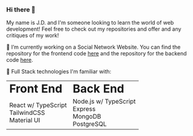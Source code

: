 ### Hi there 👋

<!--
**jdplumst/jdplumst** is a ✨ _special_ ✨ repository because its `README.md` (this file) appears on your GitHub profile.

Here are some ideas to get you started:

- 🔭 I’m currently working on ...
- 🌱 I’m currently learning ...
- 👯 I’m looking to collaborate on ...
- 🤔 I’m looking for help with ...
- 💬 Ask me about ...
- 📫 How to reach me: ...
- 😄 Pronouns: ...
- ⚡ Fun fact: ...
-->

My name is J.D. and I'm someone looking to learn the world of web development! Feel free to check out my repositories and offer and any critiques of my work!

🔭 I’m currently working on a Social Network Website. You can find the repository for the frontend code [here](https://github.com/jdplumst/social-network-frontend) and the repository for the backend code [here](https://github.com/jdplumst/social-network-backend).

🌱 Full Stack technologies I'm familiar with:

<div align="center">
<table border="0">
 <tr>
    <td><b style="font-size:30px">Front End</b></td>
    <td><b style="font-size:30px">Back End</b></td>
 </tr>
 <tr>
    <td>
      React w/ TypeScript <br />
      TailwindCSS <br />
      Material UI
    </td>
    <td>
      Node.js w/ TypeScript <br />
      Express <br />
      MongoDB <br />
      PostgreSQL
    </td>
 </tr>
</table>
</div>

